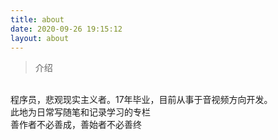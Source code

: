 ```yaml
---
title: about
date: 2020-09-26 19:15:12
layout: about
---
```


> 介绍
<br>
    程序员，悲观现实主义者。17年毕业，目前从事于音视频方向开发。
<br>
    此地为日常写随笔和记录学习的专栏
<br>
    善作者不必善成，善始者不必善终